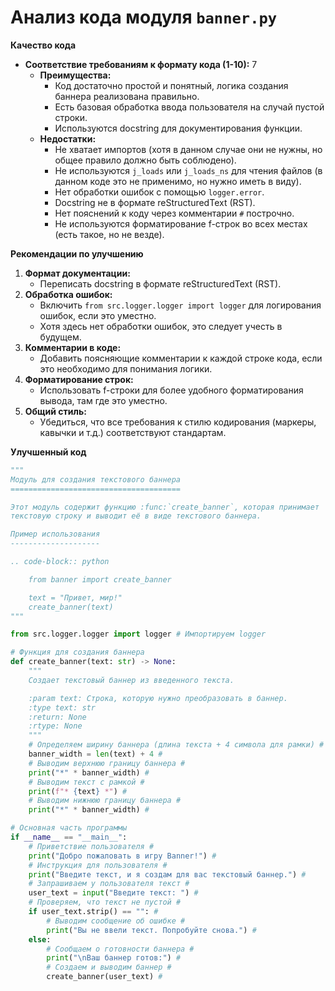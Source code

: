 # Анализ кода модуля `banner.py`

**Качество кода**
- **Соответствие требованиям к формату кода (1-10):** 7
    - **Преимущества:**
        - Код достаточно простой и понятный, логика создания баннера реализована правильно.
        - Есть базовая обработка ввода пользователя на случай пустой строки.
        - Используются docstring для документирования функции.
    - **Недостатки:**
        - Не хватает импортов (хотя в данном случае они не нужны, но общее правило должно быть соблюдено).
        - Не используются `j_loads` или `j_loads_ns` для чтения файлов (в данном коде это не применимо, но нужно иметь в виду).
        - Нет обработки ошибок с помощью `logger.error`.
        - Docstring не в формате reStructuredText (RST).
        - Нет пояснений к коду через комментарии `#` построчно.
        - Не используются форматирование f-строк во всех местах (есть такое, но не везде).

**Рекомендации по улучшению**

1.  **Формат документации:**
    *   Переписать docstring в формате reStructuredText (RST).
2.  **Обработка ошибок:**
    *   Включить `from src.logger.logger import logger` для логирования ошибок, если это уместно.
    *   Хотя здесь нет обработки ошибок, это следует учесть в будущем.
3.  **Комментарии в коде:**
    *   Добавить поясняющие комментарии к каждой строке кода, если это необходимо для понимания логики.
4.  **Форматирование строк:**
    *   Использовать f-строки для более удобного форматирования вывода, там где это уместно.
5. **Общий стиль:**
   * Убедиться, что все требования к стилю кодирования (маркеры, кавычки и т.д.) соответствуют стандартам.

**Улучшенный код**

```python
"""
Модуль для создания текстового баннера
======================================

Этот модуль содержит функцию :func:`create_banner`, которая принимает
текстовую строку и выводит её в виде текстового баннера.

Пример использования
--------------------

.. code-block:: python

    from banner import create_banner

    text = "Привет, мир!"
    create_banner(text)
"""

from src.logger.logger import logger # Импортируем logger

# Функция для создания баннера
def create_banner(text: str) -> None:
    """
    Создает текстовый баннер из введенного текста.

    :param text: Строка, которую нужно преобразовать в баннер.
    :type text: str
    :return: None
    :rtype: None
    """
    # Определяем ширину баннера (длина текста + 4 символа для рамки) #
    banner_width = len(text) + 4 #
    # Выводим верхнюю границу баннера #
    print("*" * banner_width) #
    # Выводим текст с рамкой #
    print(f"* {text} *") #
    # Выводим нижнюю границу баннера #
    print("*" * banner_width) #

# Основная часть программы
if __name__ == "__main__":
    # Приветствие пользователя #
    print("Добро пожаловать в игру Banner!") #
    # Инструкция для пользователя #
    print("Введите текст, и я создам для вас текстовый баннер.") #
    # Запрашиваем у пользователя текст #
    user_text = input("Введите текст: ") #
    # Проверяем, что текст не пустой #
    if user_text.strip() == "": #
        # Выводим сообщение об ошибке #
        print("Вы не ввели текст. Попробуйте снова.") #
    else:
        # Сообщаем о готовности баннера #
        print("\nВаш баннер готов:") #
        # Создаем и выводим баннер #
        create_banner(user_text) #
```